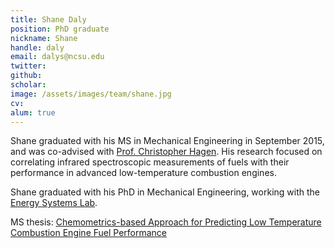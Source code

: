 ```yaml
---
title: Shane Daly
position: PhD graduate
nickname: Shane
handle: daly
email: dalys@ncsu.edu
twitter:
github:
scholar:
image: /assets/images/team/shane.jpg
cv:
alum: true
---
```

Shane graduated with his MS in Mechanical Engineering in September 2015, and was co-advised with [Prof. Christopher Hagen](http://osucascades.edu/energy-systems-lab/dr-christopher-hagen). His research focused on correlating infrared spectroscopic measurements of fuels with their performance in advanced low-temperature combustion engines.

Shane graduated with his PhD in Mechanical Engineering, working with the [Energy Systems Lab].

<i class="fas fa-book" aria-hidden="true"></i> MS thesis: [Chemometrics-based Approach for Predicting Low Temperature Combustion Engine Fuel Performance](https://ir.library.ncsu.edu/concern/graduate_thesis_or_dissertations/5h73q168t)


[North Carolina State University]: http://ncsu.edu/
[Department of Computer Science]: http://mime.ncsu.edu
[Energy Systems Lab]: http://osucascades.edu/energy-systems-lab/
